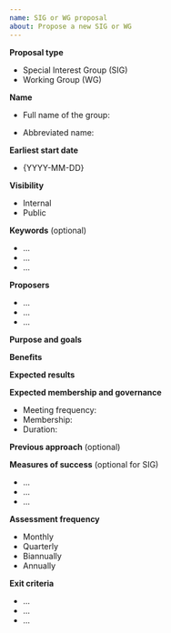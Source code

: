 ```yaml
---
name: SIG or WG proposal
about: Propose a new SIG or WG
---
```


<!-- Thank you for your contribution. Before you submit the issue:
1. Search other groups for relevance of your topics.
2. Read the governance model (https://github.com/kyma-project/community/blob/main/governance/01-governance.md).
3. Collect at least five candidates for this group.
-->

**Proposal type**
<!-- Remove the type that does not fit. -->
* Special Interest Group (SIG)
* Working Group (WG)

**Name**
* Full name of the group:
<!-- Specify the abbreviated name for slack channels, issue labels, and pull request labels.
The abbreviate name must be no longer than six characters. -->
* Abbreviated name:

**Earliest start date**
<!-- Specify the earliest date for this group to start their work. This is required to make a timely decision on the group creation. -->
* {YYYY-MM-DD}

**Visibility**
<!-- Remove the type that does not fit. -->
* Internal
* Public

**Keywords** (optional)
<!-- List several keywords or labels that relate to the working domain of this group. -->
* ...
* ...
* ...

**Proposers**
<!-- List the names and the GitHub usernames of people who are authors of this proposal. -->
* ...
* ...
* ...

**Purpose and goals**
<!-- Describe the purpose and the goals of this group.  -->

**Benefits**
<!-- Provide the reasons for organizing this group. Describe how the Kyma project or the Kyma community can benefit from the work of this group. -->

**Expected results**
<!-- Describe what you expect as deliverables of this group and how they relate to the purpose and the goals of this group. Provide a provisionary timeline or phases if possible. -->

**Expected membership and governance**
<!-- Provide the details even if they are not final yet. -->
* Meeting frequency: <!-- Define if the group meets daily, weekly, bi-weekly, or monthly. -->
* Membership: <!-- Provide the approximate number of initial members. -->
* Duration: <!-- This field is mandatory for a WG. -->

**Previous approach** (optional)
<!-- Describe if and how these topics were previously addressed and why you think this group can improve them.-->

**Measures of success** (optional for SIG)
<!-- List the criteria to assess if the group's work is successful and adds value.
Describe the methods of performing and documenting the regular self-assessment by the group. -->
* ...
* ...
* ...

**Assessment frequency**
<!-- Define how often the group evaluates its work. Remove the type that does not fit. -->
* Monthly
* Quarterly
* Biannually
* Annually

**Exit criteria**
<!-- List the conditions and risks that can lead to dissolving the group. Be specific and do not make general statements. -->
* ...
* ...
* ...
